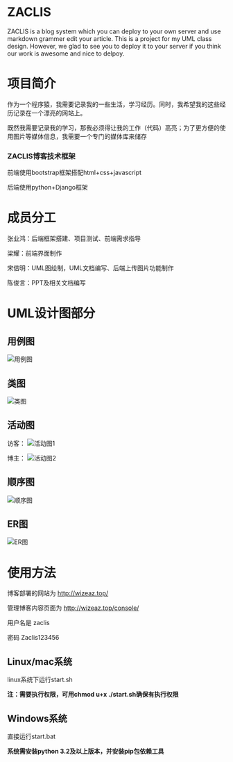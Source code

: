 # ZACLIS  
ZACLIS is a blog system which you can deploy to your own server and use markdown grammer edit your article. This is a project for my UML class design. However, we glad to see you to deploy it to your server if you think our work is awesome and nice to delpoy.

# 项目简介
作为一个程序猿，我需要记录我的一些生活，学习经历。同时，我希望我的这些经历记录在一个漂亮的网站上。

既然我需要记录我的学习，那我必须得让我的工作（代码）高亮；为了更方便的使用图片等媒体信息，我需要一个专门的媒体库来储存

### ZACLIS博客技术框架
前端使用bootstrap框架搭配html+css+javascript

后端使用python+Django框架

# 成员分工
张业鸿：后端框架搭建、项目测试、前端需求指导

梁耀：前端界面制作

宋佶明：UML图绘制，UML文档编写、后端上传图片功能制作

陈俊言：PPT及相关文档编写

# UML设计图部分
## 用例图
![用例图](/projectFiles/useCaseDiagram.png)

## 类图
![类图](/projectFiles/classDiagram.png)

## 活动图
访客：
![活动图1](/projectFiles/activityDiagram1.png)

博主：
![活动图2](/projectFiles/activityDiagram2.png)

## 顺序图
![顺序图](/projectFiles/ssd.png)

## ER图
![ER图](/projectFiles/ERDiagram.png)


# 使用方法
博客部署的网站为 http://wizeaz.top/

管理博客内容页面为 http://wizeaz.top/console/

用户名是 zaclis

密码 Zaclis123456

## Linux/mac系统
linux系统下运行start.sh

**注：需要执行权限，可用chmod u+x ./start.sh确保有执行权限**

## Windows系统
直接运行start.bat

**系统需安装python 3.2及以上版本，并安装pip包依赖工具**


